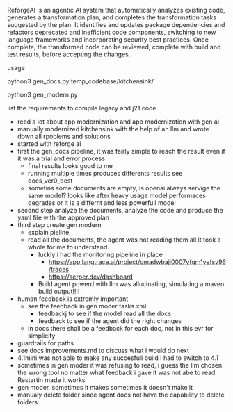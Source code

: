 ReforgeAI is an agentic AI system that automatically analyzes existing code, 
generates a transformation plan, and completes the transformation tasks suggested by the plan. 
It identifies and updates package dependencies and refactors deprecated and inefficient code components, 
switching to new language frameworks and incorporating security best practices. 
Once complete, the transformed code can be reviewed, complete with build and test results, 
before accepting the changes.

usage 

python3 gen_docs.py temp_codebase/kitchensink/

python3 gen_modern.py 



list the requirements to compile legacy and j21 code


- read a lot about app modernization and app modernization with gen ai
- manually modernized kitchensink with the help of an llm and wrote down all rpoblems and solutions
- started with reforge ai
- first the gen_docs pipeline, it was fairly simple to reach the result even if it was a trial and error process
    - final results looks good to me
    - running multiple times produces differents results see docs_ver0_best
    - sometins some documents are empty, is openai always servige the same model? looks like after heavy usage model performaces degrades or it is a differnt and less powerfull model
- second step analyze the documents, analyze the code and produce the yaml file with the approved plan
- third step create gen modern
  - explain pieline
  - read all the documents, the agent was not reading them all it took a whole for me to understand.
    - luckly i had the monitoring pipeline in place 
      - https://app.langtrace.ai/project/cmadwbajj0007yfqm1yefsv96/traces
      - https://serper.dev/dashboard
    - Build agent powerd with llm was allucinating, simulating a maven build output!!!!
- human feedback is extremly important
  - see the feedback in gen moder tasks.xml
    - feedbackj to see if the model read all the docs
    - feedback to see if the agent did the right changes
  - in docs there shall be a feedback for each doc, not in this evr for simplicity
- guardrails for paths 
- see docs improvements.md to discuss what i would do next 
- 4.1mini was not able to make any succesfull build I had to switch to 4.1
- sometimes in gen moder it was refusing to read, i guess the llm chosen the wrong tool
  no matter what feedback i gave it was not abe to read. Restartin made it works
- gen moder, sometimes it makes sometimes it doesn't make it 
- manualy delete folder since agent does not have the capability to delete folders